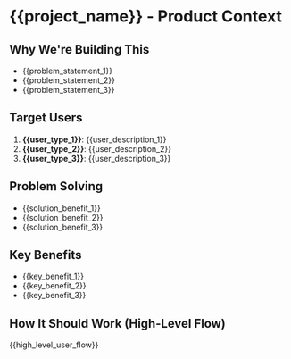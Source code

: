 <!--
template_type: state
recommended_model: medium
projectID: "{{project_id}}"
version: "0.1.0"
lastUpdated: "{{timestamp}}"
templateVersion: "1.0"
fileType: "productContext"
-->

# {{project_name}} - Product Context

## Why We're Building This
- {{problem_statement_1}}
- {{problem_statement_2}}
- {{problem_statement_3}}

## Target Users
1. **{{user_type_1}}**: {{user_description_1}}
2. **{{user_type_2}}**: {{user_description_2}}
3. **{{user_type_3}}**: {{user_description_3}}

## Problem Solving
- {{solution_benefit_1}}
- {{solution_benefit_2}}
- {{solution_benefit_3}}

## Key Benefits
- {{key_benefit_1}}
- {{key_benefit_2}}
- {{key_benefit_3}}

## How It Should Work (High-Level Flow)
{{high_level_user_flow}}
